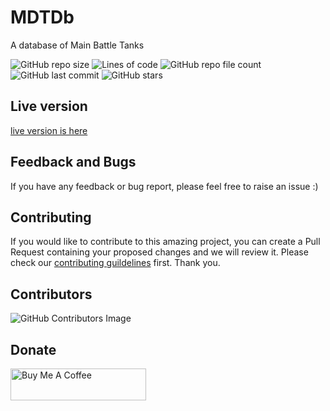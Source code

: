 
# MDTDb

  A database of Main Battle Tanks



![GitHub repo size](https://img.shields.io/github/repo-size/n3-rd/mbtdb) ![Lines of code](https://img.shields.io/tokei/lines/github/n3-rd/mbtdb) ![GitHub repo file count](https://img.shields.io/github/directory-file-count/n3-rd/mbtdb) ![GitHub last commit](https://img.shields.io/github/last-commit/n3-rd/mbtdb) ![GitHub stars](https://img.shields.io/github/stars/n3-rd/mbtdb?style=social)



## Live version



[live version is here](https://inspolist.netlify.app/)



## Feedback and Bugs



If you have any feedback or bug report, please feel free to raise an issue :)



## Contributing



If you would like to contribute to this amazing project, you can create a Pull Request containing your proposed changes and we will review it. Please check our [contributing guildelines](CONTRIBUTING.md) first. Thank you.



## Contributors



![GitHub Contributors Image](https://contrib.rocks/image?repo=n3-rd/mbtdb)



## Donate



<a  href="https://www.buymeacoffee.com/Godwinjemegah"  target="_blank"><img  src="https://cdn.buymeacoffee.com/buttons/default-green.png"  alt="Buy Me A Coffee"  style="height: 51px !important;width: 217px !important;" ></a>
